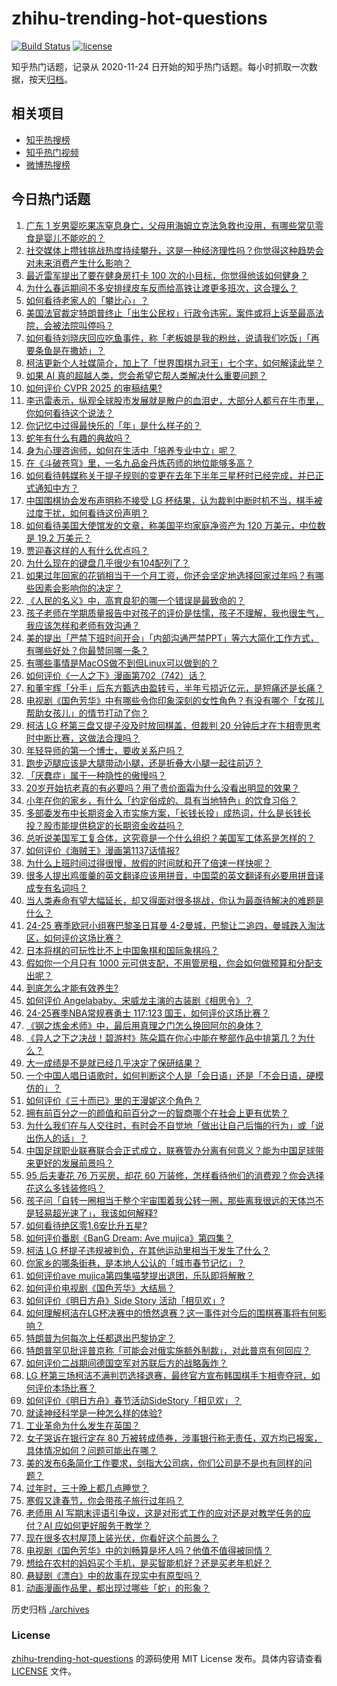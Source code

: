 # zhihu-trending-hot-questions

[![Build Status](https://github.com/justjavac/zhihu-trending-hot-questions/workflows/ci/badge.svg?branch=master)](https://github.com/justjavac/zhihu-trending-hot-questions/actions)
[![license](https://img.shields.io/github/license/justjavac/zhihu-trending-hot-questions)](https://github.com/justjavac/zhihu-trending-hot-questions/blob/master/LICENSE)

知乎热门话题，记录从 2020-11-24
日开始的知乎热门话题。每小时抓取一次数据，按天[归档](./archives)。

## 相关项目

- [知乎热搜榜](https://github.com/justjavac/zhihu-trending-top-search)
- [知乎热门视频](https://github.com/justjavac/zhihu-trending-hot-video)
- [微博热搜榜](https://github.com/justjavac/weibo-trending-hot-search)

## 今日热门话题

<!-- BEGIN -->
<!-- 最后更新时间 Fri Jan 24 2025 12:09:22 GMT+0800 (China Standard Time) -->

1. [广东 1 岁男婴吃果冻窒息身亡，父母用海姆立克法急救也没用，有哪些常见零食是婴儿不能吃的？](https://www.zhihu.com/question/10350084293)
1. [社交媒体上攒钱挑战热度持续攀升，这是一种经济理性吗？你觉得这种趋势会对未来消费产生什么影响？](https://www.zhihu.com/question/10259207478)
1. [最近雷军提出了要在健身房打卡 100 次的小目标，你觉得他该如何健身？](https://www.zhihu.com/question/9428444404)
1. [为什么春运期间不多安排绿皮车反而给高铁让渡更多班次，这合理么？](https://www.zhihu.com/question/10258407503)
1. [如何看待老家人的「攀比心」？](https://www.zhihu.com/question/8655365677)
1. [美国法官裁定特朗普终止「出生公民权」行政令违宪，案件或将上诉至最高法院，会被法院叫停吗？](https://www.zhihu.com/question/10417926050)
1. [如何看待刘晓庆回应吃鱼事件，称「老板娘是我的粉丝，说请我们吃饭」「再要条鱼是在撒娇」？](https://www.zhihu.com/question/10295662187)
1. [柯洁更新个人社媒简介，加上了「世界围棋九冠王」七个字，如何解读此举？](https://www.zhihu.com/question/10388460452)
1. [如果 AI 真的超越人类，您会希望它帮人类解决什么重要问题？](https://www.zhihu.com/question/9849742131)
1. [如何评价 CVPR 2025 的审稿结果?](https://www.zhihu.com/question/640949959)
1. [李迅雷表示，纵观全球股市发展就是散户的血泪史，大部分人都亏在牛市里，你如何看待这个说法？](https://www.zhihu.com/question/10253755238)
1. [你记忆中过得最快乐的「年」是什么样子的？](https://www.zhihu.com/question/9470058905)
1. [蛇年有什么有趣的典故吗？](https://www.zhihu.com/question/6540206792)
1. [身为心理咨询师，如何在生活中「培养专业中立」呢？](https://www.zhihu.com/question/9438217446)
1. [在《斗破苍穹》里，一名九品金丹炼药师的地位能够多高？](https://www.zhihu.com/question/6699004694)
1. [如何看待韩媒称关于提子规则的变更在去年下半年三星杯时已经完成，并已正式通知中方？](https://www.zhihu.com/question/10267983197)
1. [中国围棋协会发布声明称不接受 LG 杯结果，认为裁判中断时机不当，棋手被过度干扰，如何看待这份声明？](https://www.zhihu.com/question/10380564238)
1. [如何看待美国大使馆发的文章，称美国平均家庭净资产为 120 万美元，中位数是 19.2 万美元？](https://www.zhihu.com/question/9927160312)
1. [贾迎春这样的人有什么优点吗？](https://www.zhihu.com/question/463370758)
1. [为什么现在的键盘几乎很少有104配列了？](https://www.zhihu.com/question/656180521)
1. [如果过年回家的花销相当于一个月工资，你还会坚定地选择回家过年吗？有哪些因素会影响你的决定？](https://www.zhihu.com/question/10099648368)
1. [《人民的名义》中，高育良犯的哪一个错误是最致命的？](https://www.zhihu.com/question/9860101025)
1. [孩子老师在学期质量报告中对孩子的评价是怯懦，孩子不理解，我也很生气，我应该怎样和老师有效沟通？](https://www.zhihu.com/question/10077419415)
1. [美的提出「严禁下班时间开会」「内部沟通严禁PPT」等六大简化工作方式，有哪些好处？你最赞同哪一条？](https://www.zhihu.com/question/10352184876)
1. [有哪些事情是MacOS做不到但Linux可以做到的？](https://www.zhihu.com/question/9656040332)
1. [如何评价《一人之下》漫画第702（742）话？](https://www.zhihu.com/question/10390585386)
1. [和董宇辉「分手」后东方甄选由盈转亏，半年亏损近亿元，是短痛还是长痛？](https://www.zhihu.com/question/10347709224)
1. [电视剧《国色芳华》中有哪些令你印象深刻的女性角色？有没有哪个「女孩儿帮助女孩儿」的情节打动了你？](https://www.zhihu.com/question/9223057602)
1. [柯洁 LG 杯第三盘又提子没及时放回棋盖，但裁判 20 分钟后才在卞相壹思考时中断比赛，这做法合理吗？](https://www.zhihu.com/question/10351013703)
1. [年轻导师的第一个博士，要收关系户吗？](https://www.zhihu.com/question/9929606856)
1. [跑步迈腿应该是大腿带动小腿，还是折叠大小腿一起往前迈？](https://www.zhihu.com/question/9749630889)
1. [「厌蠢症」属于一种隐性的傲慢吗？](https://www.zhihu.com/question/4923274337)
1. [20岁开始抗老真的有必要吗？用了贵价面霜为什么没看出明显的效果？](https://www.zhihu.com/question/8619140088)
1. [小年在你的家乡，有什么「约定俗成的、具有当地特色」的饮食习俗？](https://www.zhihu.com/question/9727495875)
1. [多部委发布中长期资金入市实施方案，「长钱长投」成热词，什么是长钱长投？股市能提供稳定的长期资金收益吗？](https://www.zhihu.com/question/10287635203)
1. [总听说美国军工复合体，这究竟是一个什么组织？美国军工体系是怎样的？](https://www.zhihu.com/question/10093976180)
1. [如何评价《海贼王》漫画第1137话情报?](https://www.zhihu.com/question/10201821958)
1. [为什么上班时间过得很慢，放假的时间就和开了倍速一样快呢？](https://www.zhihu.com/question/9921028522)
1. [很多人提出鸡蛋羹的英文翻译应该用拼音，中国菜的英文翻译有必要用拼音译成专有名词吗？](https://www.zhihu.com/question/9979410070)
1. [当人类寿命有望大幅延长，却又得面对很多挑战，你认为最亟待解决的难题是什么？](https://www.zhihu.com/question/9849734486)
1. [24-25 赛季欧冠小组赛巴黎圣日耳曼 4-2曼城，巴黎让二追四，曼城跌入淘汰区，如何评价这场比赛？](https://www.zhihu.com/question/10330515397)
1. [日本将棋的可玩性比不上中国象棋和国际象棋吗？](https://www.zhihu.com/question/65612099)
1. [假如你一个月只有 1000 元可供支配，不用管房租，你会如何做预算和分配支出呢？](https://www.zhihu.com/question/10037726371)
1. [到底怎么才能有效养生?](https://www.zhihu.com/question/663236475)
1. [如何评价 Angelababy、宋威龙主演的古装剧《相思令》？](https://www.zhihu.com/question/10104748843)
1. [24-25赛季NBA常规赛勇士 117:123 国王，如何评价这场比赛？](https://www.zhihu.com/question/10343016225)
1. [《钢之炼金术师》中，最后用真理之门怎么换回阿尔的身体？](https://www.zhihu.com/question/477107597)
1. [《异人之下之决战！碧游村》陈朵篇在你心中能在整部作品中排第几？为什么？](https://www.zhihu.com/question/10350328101)
1. [大一成绩是不是就已经几乎决定了保研结果？](https://www.zhihu.com/question/578477909)
1. [一个中国人唱日语歌时，如何判断这个人是「会日语」还是「不会日语，硬模仿的」？](https://www.zhihu.com/question/5947300475)
1. [如何评价《三十而已》里的王漫妮这个角色？](https://www.zhihu.com/question/408317360)
1. [拥有前百分之一的颜值和前百分之一的智商哪个在社会上更有优势？](https://www.zhihu.com/question/9997227953)
1. [为什么我们在与人交往时，有时会不自觉地「做出让自己后悔的行为」或「说出伤人的话」？](https://www.zhihu.com/question/9671779249)
1. [中国足球职业联赛联合会正式成立，联赛管办分离有何意义？能为中国足球带来更好的发展前景吗？](https://www.zhihu.com/question/10368755661)
1. [95 后夫妻花 76 万买房，却花 60 万装修，怎样看待他们的消费观？你会选择花这么多钱装修吗？](https://www.zhihu.com/question/10340667762)
1. [孩子问「自转一圈相当于整个宇宙围着我公转一圈，那些离我很远的天体岂不是轻易超光速了」，我该如何解释?](https://www.zhihu.com/question/10225161094)
1. [如何看待绝区零1.6安比升五星?](https://www.zhihu.com/question/10380547892)
1. [如何评价番剧《BanG Dream: Ave mujica》第四集？](https://www.zhihu.com/question/10355109068)
1. [柯洁 LG 杯提子违规被判负，在其他运动里相当于发生了什么？](https://www.zhihu.com/question/10269024055)
1. [你家乡的哪条街巷，是本地人公认的「城市春节记忆」？](https://www.zhihu.com/question/7653952965)
1. [如何评价ave mujica第四集喵梦提出退团，乐队即将解散？](https://www.zhihu.com/question/10397210652)
1. [如何评价电视剧《国色芳华》大结局？](https://www.zhihu.com/question/10294275814)
1. [如何评价《明日方舟》Side Story 活动「相见欢」?](https://www.zhihu.com/question/9958237839)
1. [如何理解柯洁在LG杯决赛中的愤然退赛？这一事件对今后的围棋赛事将有何影响？](https://www.zhihu.com/question/10372102935)
1. [特朗普为何每次上任都退出巴黎协定？](https://www.zhihu.com/question/10214601005)
1. [特朗普罕见批评普京称「可能会对俄实施额外制裁」，对此普京有何回应？](https://www.zhihu.com/question/10270568075)
1. [如何评价二战期间德国空军对苏联后方的战略轰炸？](https://www.zhihu.com/question/665413143)
1. [LG 杯第三场柯洁不满判罚选择退赛，最终官方宣布韩国棋手卞相壹夺冠，如何评价本场比赛？](https://www.zhihu.com/question/10347590282)
1. [如何评价《明日方舟》春节活动SideStory「相见欢」？](https://www.zhihu.com/question/10292009553)
1. [就读神经科学是一种怎么样的体验?](https://www.zhihu.com/question/42710235)
1. [工业革命为什么发生在英国？](https://www.zhihu.com/question/588209584)
1. [女子哭诉在银行定存 80 万被转成债券，涉事银行称无责任，双方均已报案，具体情况如何？问题可能出在哪？](https://www.zhihu.com/question/10200368283)
1. [美的发布6条简化工作要求，剑指大公司病，你们公司是不是也有同样的问题？](https://www.zhihu.com/question/10342329083)
1. [过年时，三十晚上都几点睡觉？](https://www.zhihu.com/question/10158831005)
1. [寒假又逢春节，你会带孩子旅行过年吗？](https://www.zhihu.com/question/9509663456)
1. [老师用 AI 写期末评语引争议，这是对形式工作的应对还是对教学任务的应付？AI 应如何更好服务于教学？](https://www.zhihu.com/question/10194021429)
1. [现在很多农村屋顶上装光伏，你看好这个前景么？](https://www.zhihu.com/question/3557291730)
1. [电视剧《国色芳华》中的刘畅算是坏人吗？他值不值得被同情？](https://www.zhihu.com/question/9334704130)
1. [想给在农村的妈妈买个手机，是买智能机好？还是买老年机好？](https://www.zhihu.com/question/9666078135)
1. [悬疑剧《漂白》中的故事在现实中有原型吗？](https://www.zhihu.com/question/9850070563)
1. [动画漫画作品里，都出现过哪些「蛇」的形象？](https://www.zhihu.com/question/9764251435)

<!-- END -->

历史归档 [./archives](./archives)

### License

[zhihu-trending-hot-questions](https://github.com/justjavac/zhihu-trending-hot-questions)
的源码使用 MIT License 发布。具体内容请查看 [LICENSE](./LICENSE) 文件。
